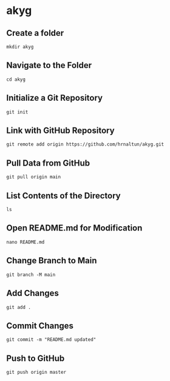 # akyg

## Create a folder

``` mkdir akyg ```

## Navigate to the Folder

``` cd akyg ```

## Initialize a Git Repository

``` git init ```

## Link with GitHub Repository

``` git remote add origin https://github.com/hrnaltun/akyg.git ```

## Pull Data from GitHub

``` git pull origin main ```

## List Contents of the Directory

``` ls ```

## Open README.md for Modification

``` nano README.md ```

## Change Branch to Main

``` git branch -M main ```

## Add Changes

``` git add . ```

## Commit Changes

``` git commit -m "README.md updated" ```

## Push to GitHub

``` git push origin master ```

